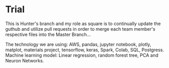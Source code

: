 # Trial
This is Hunter's branch and my role as square is to continually update the guthub and utilize pull requests in order to merge each team member's respective files into the Master Branch...

The technology we are using: AWS, pandas, jupyter notebook, plotly, matplot, materials project, tensorflow, keras, Spark, Colab, SQL, Postgress. Machine learning model: Linear regression, random forest tree, PCA and Neuron Networks.
